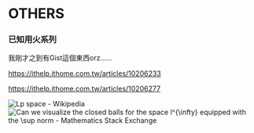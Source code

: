 # OTHERS

### 已知用火系列

我剛才之到有Gist這個東西orz......

https://ithelp.ithome.com.tw/articles/10206233

https://ithelp.ithome.com.tw/articles/10206277

![Lp space - Wikipedia](https://upload.wikimedia.org/wikipedia/commons/thumb/d/d4/Vector-p-Norms_qtl1.svg/220px-Vector-p-Norms_qtl1.svg.png)![Can we visualize the closed balls for the space $l^{\infty}$ equipped with  the $\sup$ norm - Mathematics Stack Exchange](https://i.stack.imgur.com/StSEn.jpg)